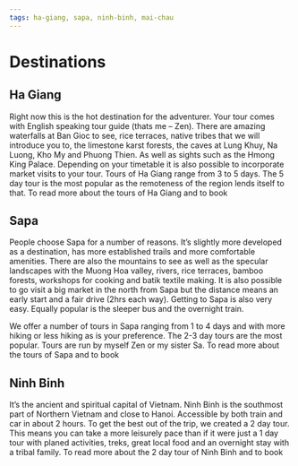 ```yaml
---
tags: ha-giang, sapa, ninh-binh, mai-chau
---
```



# Destinations

## Ha Giang

Right now this is the hot destination for the adventurer. Your tour comes with English speaking tour guide (thats me – Zen). There are amazing waterfalls at Ban Gioc to see, rice terraces, native tribes that we will introduce you to, the limestone karst forests, the caves at Lung Khuy, Na Luong, Kho My and Phuong Thien. As well as sights such as the Hmong King Palace. Depending on your timetable it is also possible to incorporate market visits to your tour. Tours of Ha Giang range from 3 to 5 days. The 5 day tour is the most popular as the remoteness of the region lends itself to that. To read more about the tours of Ha Giang and to book <click here>

## Sapa

People choose Sapa for a number of reasons. It’s slightly more developed as a destination, has more established trails and more comfortable amenities. There are also the mountains to see as well as the specular landscapes with the Muong Hoa valley, rivers, rice terraces, bamboo forests, workshops for cooking and batik textile making. It is also possible to go visit a big market in the north from Sapa but the distance means an early start and a fair drive (2hrs each way). Getting to Sapa is also very easy. Equally popular is the sleeper bus and the overnight train.

We offer a number of tours in Sapa ranging from 1 to 4 days and with more hiking or less hiking as is your preference. The 2-3 day tours are the most popular. Tours are run by myself Zen or my sister Sa. To read more about the tours of Sapa and to book <click here>

## Ninh Binh

It’s the ancient and spiritual capital of Vietnam. Ninh Binh is the southmost part of Northern Vietnam and close to Hanoi. Accessible by both train and car in about 2 hours. To get the best out of the trip, we created a 2 day tour. This means you can take a more leisurely pace than if it were just a 1 day tour with planed activities, treks, great local food and an overnight stay with a tribal family. To read more about the 2 day tour of Ninh Binh and to book <click here>
